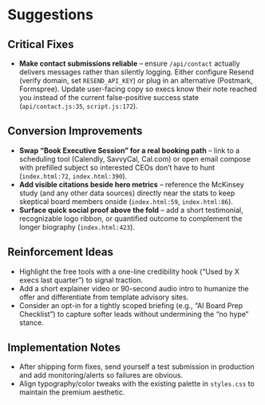 # Suggestions

## Critical Fixes
- **Make contact submissions reliable** – ensure `/api/contact` actually delivers messages rather than silently logging. Either configure Resend (verify domain, set `RESEND_API_KEY`) or plug in an alternative (Postmark, Formspree). Update user-facing copy so execs know their note reached you instead of the current false-positive success state (`api/contact.js:35`, `script.js:172`).

## Conversion Improvements
- **Swap “Book Executive Session” for a real booking path** – link to a scheduling tool (Calendly, SavvyCal, Cal.com) or open email compose with prefilled subject so interested CEOs don’t have to hunt (`index.html:72`, `index.html:390`).
- **Add visible citations beside hero metrics** – reference the McKinsey study (and any other data sources) directly near the stats to keep skeptical board members onside (`index.html:59`, `index.html:86`).
- **Surface quick social proof above the fold** – add a short testimonial, recognizable logo ribbon, or quantified outcome to complement the longer biography (`index.html:423`).

## Reinforcement Ideas
- Highlight the free tools with a one-line credibility hook (“Used by X execs last quarter”) to signal traction.
- Add a short explainer video or 90-second audio intro to humanize the offer and differentiate from template advisory sites.
- Consider an opt-in for a tightly scoped briefing (e.g., “AI Board Prep Checklist”) to capture softer leads without undermining the “no hype” stance.

## Implementation Notes
- After shipping form fixes, send yourself a test submission in production and add monitoring/alerts so failures are obvious.
- Align typography/color tweaks with the existing palette in `styles.css` to maintain the premium aesthetic.
